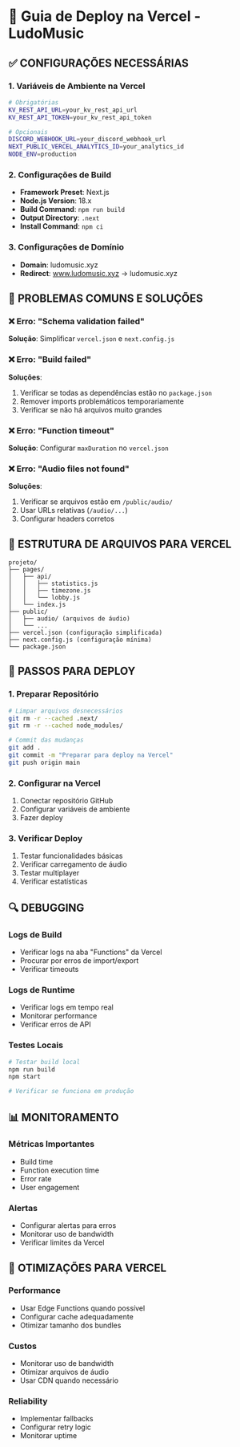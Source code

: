 # 🚀 Guia de Deploy na Vercel - LudoMusic

## ✅ **CONFIGURAÇÕES NECESSÁRIAS**

### 1. **Variáveis de Ambiente na Vercel**
```bash
# Obrigatórias
KV_REST_API_URL=your_kv_rest_api_url
KV_REST_API_TOKEN=your_kv_rest_api_token

# Opcionais
DISCORD_WEBHOOK_URL=your_discord_webhook_url
NEXT_PUBLIC_VERCEL_ANALYTICS_ID=your_analytics_id
NODE_ENV=production
```

### 2. **Configurações de Build**
- **Framework Preset**: Next.js
- **Node.js Version**: 18.x
- **Build Command**: `npm run build`
- **Output Directory**: `.next`
- **Install Command**: `npm ci`

### 3. **Configurações de Domínio**
- **Domain**: ludomusic.xyz
- **Redirect**: www.ludomusic.xyz → ludomusic.xyz

## 🔧 **PROBLEMAS COMUNS E SOLUÇÕES**

### ❌ **Erro: "Schema validation failed"**
**Solução**: Simplificar `vercel.json` e `next.config.js`

### ❌ **Erro: "Build failed"**
**Soluções**:
1. Verificar se todas as dependências estão no `package.json`
2. Remover imports problemáticos temporariamente
3. Verificar se não há arquivos muito grandes

### ❌ **Erro: "Function timeout"**
**Solução**: Configurar `maxDuration` no `vercel.json`

### ❌ **Erro: "Audio files not found"**
**Soluções**:
1. Verificar se arquivos estão em `/public/audio/`
2. Usar URLs relativas (`/audio/...`)
3. Configurar headers corretos

## 📁 **ESTRUTURA DE ARQUIVOS PARA VERCEL**

```
projeto/
├── pages/
│   ├── api/
│   │   ├── statistics.js
│   │   ├── timezone.js
│   │   └── lobby.js
│   └── index.js
├── public/
│   ├── audio/ (arquivos de áudio)
│   └── ...
├── vercel.json (configuração simplificada)
├── next.config.js (configuração mínima)
└── package.json
```

## 🚀 **PASSOS PARA DEPLOY**

### 1. **Preparar Repositório**
```bash
# Limpar arquivos desnecessários
git rm -r --cached .next/
git rm -r --cached node_modules/

# Commit das mudanças
git add .
git commit -m "Preparar para deploy na Vercel"
git push origin main
```

### 2. **Configurar na Vercel**
1. Conectar repositório GitHub
2. Configurar variáveis de ambiente
3. Fazer deploy

### 3. **Verificar Deploy**
1. Testar funcionalidades básicas
2. Verificar carregamento de áudio
3. Testar multiplayer
4. Verificar estatísticas

## 🔍 **DEBUGGING**

### **Logs de Build**
- Verificar logs na aba "Functions" da Vercel
- Procurar por erros de import/export
- Verificar timeouts

### **Logs de Runtime**
- Verificar logs em tempo real
- Monitorar performance
- Verificar erros de API

### **Testes Locais**
```bash
# Testar build local
npm run build
npm start

# Verificar se funciona em produção
```

## 📊 **MONITORAMENTO**

### **Métricas Importantes**
- Build time
- Function execution time
- Error rate
- User engagement

### **Alertas**
- Configurar alertas para erros
- Monitorar uso de bandwidth
- Verificar limites da Vercel

## 🎯 **OTIMIZAÇÕES PARA VERCEL**

### **Performance**
- Usar Edge Functions quando possível
- Configurar cache adequadamente
- Otimizar tamanho dos bundles

### **Custos**
- Monitorar uso de bandwidth
- Otimizar arquivos de áudio
- Usar CDN quando necessário

### **Reliability**
- Implementar fallbacks
- Configurar retry logic
- Monitorar uptime
